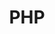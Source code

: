 ---
layout: cours
type: backEnd
number: 1
pathImg: /images/cards/php.png
title: PHP
comment: Apprendre à coder en PHP

---
